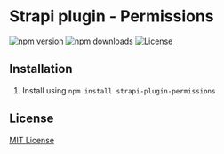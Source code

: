 # Strapi plugin - Permissions

[![npm version][npm-version-src]][npm-version-href]
[![npm downloads][npm-downloads-src]][npm-downloads-href]
[![License][license-src]][license-href]

## Installation

1. Install using `npm install strapi-plugin-permissions`

## License

[MIT License](./LICENSE)

<!-- Badges -->

[npm-version-src]: https://img.shields.io/npm/v/@gravitybv/strapi-plugin-permissions/latest.svg
[npm-version-href]: https://npmjs.com/package/@gravitybv/strapi-plugin-permissions
[npm-downloads-src]: https://img.shields.io/npm/dt/@gravitybv/strapi-plugin-permissions.svg
[npm-downloads-href]: https://npmjs.com/package/@gravitybv/strapi-plugin-permissions
[license-src]: https://img.shields.io/npm/l/@gravitybv/strapi-plugin-permissions.svg
[license-href]: https://npmjs.com/package/@gravitybv/strapi-plugin-permissions
